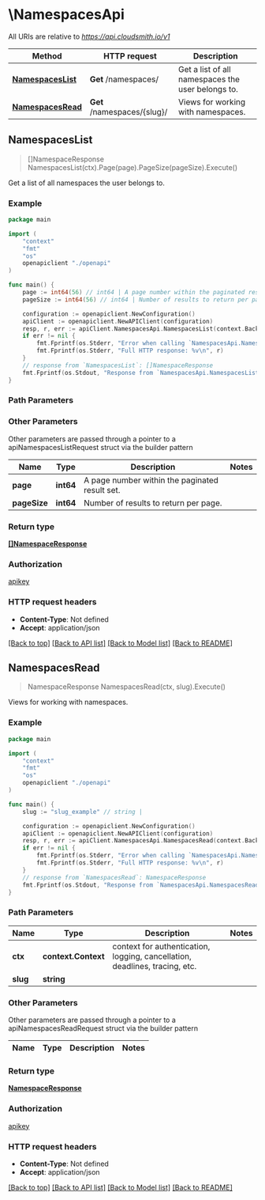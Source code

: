 # \NamespacesApi

All URIs are relative to *https://api.cloudsmith.io/v1*

Method | HTTP request | Description
------------- | ------------- | -------------
[**NamespacesList**](NamespacesApi.md#NamespacesList) | **Get** /namespaces/ | Get a list of all namespaces the user belongs to.
[**NamespacesRead**](NamespacesApi.md#NamespacesRead) | **Get** /namespaces/{slug}/ | Views for working with namespaces.



## NamespacesList

> []NamespaceResponse NamespacesList(ctx).Page(page).PageSize(pageSize).Execute()

Get a list of all namespaces the user belongs to.



### Example

```go
package main

import (
    "context"
    "fmt"
    "os"
    openapiclient "./openapi"
)

func main() {
    page := int64(56) // int64 | A page number within the paginated result set. (optional)
    pageSize := int64(56) // int64 | Number of results to return per page. (optional)

    configuration := openapiclient.NewConfiguration()
    apiClient := openapiclient.NewAPIClient(configuration)
    resp, r, err := apiClient.NamespacesApi.NamespacesList(context.Background()).Page(page).PageSize(pageSize).Execute()
    if err != nil {
        fmt.Fprintf(os.Stderr, "Error when calling `NamespacesApi.NamespacesList``: %v\n", err)
        fmt.Fprintf(os.Stderr, "Full HTTP response: %v\n", r)
    }
    // response from `NamespacesList`: []NamespaceResponse
    fmt.Fprintf(os.Stdout, "Response from `NamespacesApi.NamespacesList`: %v\n", resp)
}
```

### Path Parameters



### Other Parameters

Other parameters are passed through a pointer to a apiNamespacesListRequest struct via the builder pattern


Name | Type | Description  | Notes
------------- | ------------- | ------------- | -------------
 **page** | **int64** | A page number within the paginated result set. | 
 **pageSize** | **int64** | Number of results to return per page. | 

### Return type

[**[]NamespaceResponse**](NamespaceResponse.md)

### Authorization

[apikey](../README.md#apikey)

### HTTP request headers

- **Content-Type**: Not defined
- **Accept**: application/json

[[Back to top]](#) [[Back to API list]](../README.md#documentation-for-api-endpoints)
[[Back to Model list]](../README.md#documentation-for-models)
[[Back to README]](../README.md)


## NamespacesRead

> NamespaceResponse NamespacesRead(ctx, slug).Execute()

Views for working with namespaces.



### Example

```go
package main

import (
    "context"
    "fmt"
    "os"
    openapiclient "./openapi"
)

func main() {
    slug := "slug_example" // string | 

    configuration := openapiclient.NewConfiguration()
    apiClient := openapiclient.NewAPIClient(configuration)
    resp, r, err := apiClient.NamespacesApi.NamespacesRead(context.Background(), slug).Execute()
    if err != nil {
        fmt.Fprintf(os.Stderr, "Error when calling `NamespacesApi.NamespacesRead``: %v\n", err)
        fmt.Fprintf(os.Stderr, "Full HTTP response: %v\n", r)
    }
    // response from `NamespacesRead`: NamespaceResponse
    fmt.Fprintf(os.Stdout, "Response from `NamespacesApi.NamespacesRead`: %v\n", resp)
}
```

### Path Parameters


Name | Type | Description  | Notes
------------- | ------------- | ------------- | -------------
**ctx** | **context.Context** | context for authentication, logging, cancellation, deadlines, tracing, etc.
**slug** | **string** |  | 

### Other Parameters

Other parameters are passed through a pointer to a apiNamespacesReadRequest struct via the builder pattern


Name | Type | Description  | Notes
------------- | ------------- | ------------- | -------------


### Return type

[**NamespaceResponse**](NamespaceResponse.md)

### Authorization

[apikey](../README.md#apikey)

### HTTP request headers

- **Content-Type**: Not defined
- **Accept**: application/json

[[Back to top]](#) [[Back to API list]](../README.md#documentation-for-api-endpoints)
[[Back to Model list]](../README.md#documentation-for-models)
[[Back to README]](../README.md)

